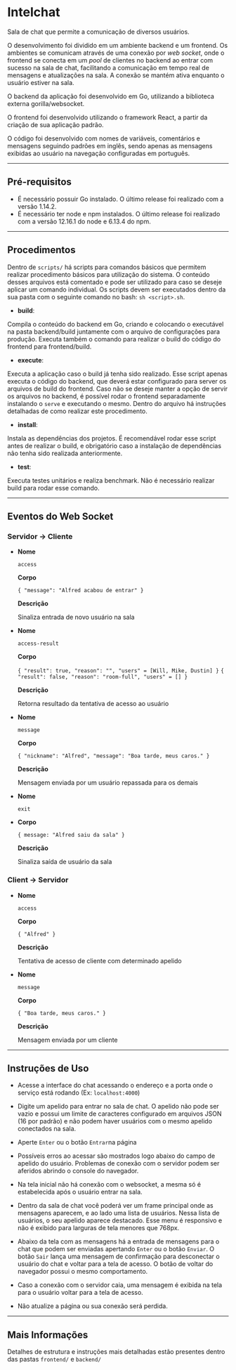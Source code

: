 # Intelchat

Sala de chat que permite a comunicação de diversos usuários.

O desenvolvimento foi dividido em um ambiente backend e um frontend. Os ambientes se comunicam através de uma conexão por *web socket*, onde o frontend se conecta em um *pool* de clientes no backend ao entrar com sucesso na sala de chat, facilitando a comunicação em tempo real de mensagens e atualizações na sala. A conexão se mantém ativa enquanto o usuário estiver na sala.

O backend da aplicação foi desenvolvido em Go, utilizando a biblioteca externa gorilla/websocket.

O frontend foi desenvolvido utilizando o framework React, a partir da criação de sua aplicação padrão.

O código foi desenvolvido com nomes de variáveis, comentários e mensagens seguindo padrões em inglês, sendo apenas as mensagens exibidas ao usuário na navegação configuradas em português.

----

## Pré-requisitos

* É necessário possuir Go instalado. O último release foi realizado com a versão 1.14.2.
* É necessário ter node e npm instalados. O último release foi realizado com a versão 12.16.1 do node e 6.13.4 do npm.

----

## Procedimentos

Dentro de `scripts/` há scripts para comandos básicos que permitem realizar procedimento básicos para utilização do sistema. O conteúdo desses arquivos está comentado e pode ser utilizado para caso se deseje aplicar um comando individual. Os scripts devem ser executados dentro da sua pasta com o seguinte comando no bash: `sh <script>.sh`.

* **build**:

Compila o conteúdo do backend em Go, criando e colocando o executável na pasta backend/build juntamente com o arquivo de configurações para produção. Executa também o comando para realizar o build do código do frontend para frontend/build.

* **execute**:

Executa a aplicação caso o build já tenha sido realizado. Esse script apenas executa o código do backend, que deverá estar configurado para server os arquivos de build do frontend. Caso não se deseje manter a opção de servir os arquivos no backend, é possível rodar o frontend separadamente instalando o `serve` e executando o mesmo. Dentro do arquivo há instruções detalhadas de como realizar este procedimento.

* **install**:

Instala as dependências dos projetos. É recomendável rodar esse script antes de realizar o build, e obrigatório caso a instalação de dependências não tenha sido realizada anteriormente.

* **test**:

Executa testes unitários e realiza benchmark. Não é necessário realizar build para rodar esse comando.

----

## Eventos do Web Socket

### Servidor -> Cliente

* **Nome**

  `access`

  **Corpo**

  `{ "message": "Alfred acabou de entrar" }`

  **Descrição**

  Sinaliza entrada de novo usuário na sala

* **Nome**

  `access-result`

  **Corpo**

  `{ "result": true, "reason": "", "users" = [Will, Mike, Dustin] }`
  `{ "result": false, "reason": "room-full", "users" = [] }`

  **Descrição**

  Retorna resultado da tentativa de acesso ao usuário

* **Nome**

  `message`

  **Corpo**

  `{ "nickname": "Alfred", "message": "Boa tarde, meus caros." }`

  **Descrição**

  Mensagem enviada por um usuário repassada para os demais

* **Nome**

  `exit`

* **Corpo**

  `{ message: "Alfred saiu da sala" }`

  **Descrição**

  Sinaliza saída de usuário da sala

  
### Client -> Servidor

* **Nome**

  `access`

  **Corpo**

  `{ "Alfred" }`

  **Descrição**

  Tentativa de acesso de cliente com determinado apelido

* **Nome**

  `message`

  **Corpo**

  `{ "Boa tarde, meus caros." }`

  **Descrição**

  Mensagem enviada por um cliente

----

## Instruções de Uso

* Acesse a interface do chat acessando o endereço e a porta onde o serviço está rodando (Ex: `localhost:4000`)

* Digite um apelido para entrar no sala de chat. O apelido não pode ser vazio e possui um limite de caracteres configurado em arquivos JSON (16 por padrão) e não podem haver usuários com o mesmo apelido conectados na sala.

* Aperte `Enter` ou o botão `Entrar`na página

* Possíveis erros ao acessar são mostrados logo abaixo do campo de apelido do usuário. Problemas de conexão com o servidor podem ser aferidos abrindo o console do navegador.

* Na tela inicial não há conexão com o websocket, a mesma só é estabelecida após o usuário entrar na sala.

* Dentro da sala de chat você poderá ver um frame principal onde as mensagens aparecem, e ao lado uma lista de usuários. Nessa lista de usuários, o seu apelido aparece destacado. Esse menu é responsivo e não é exibido para larguras de tela menores que 768px.

* Abaixo da tela com as mensagens há a entrada de mensagens para o chat que podem ser enviadas apertando `Enter` ou o botão `Enviar`. O botão `Sair` lança uma mensagem de confirmação para desconectar o usuário do chat e voltar para a tela de acesso. O botão de voltar do navegador possui o mesmo comportamento.

* Caso a conexão com o servidor caia, uma mensagem é exibida na tela para o usuário voltar para a tela de acesso.

* Não atualize a página ou sua conexão será perdida.

----

## Mais Informações

Detalhes de estrutura e instruções mais detalhadas estão presentes dentro das pastas `frontend/` e `backend/`